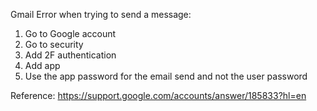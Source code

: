 Gmail Error when trying to send a message:
1) Go to Google account
2) Go to security
3) Add 2F authentication
4) Add app
5) Use the app password for the email send and not the user password

Reference: https://support.google.com/accounts/answer/185833?hl=en
